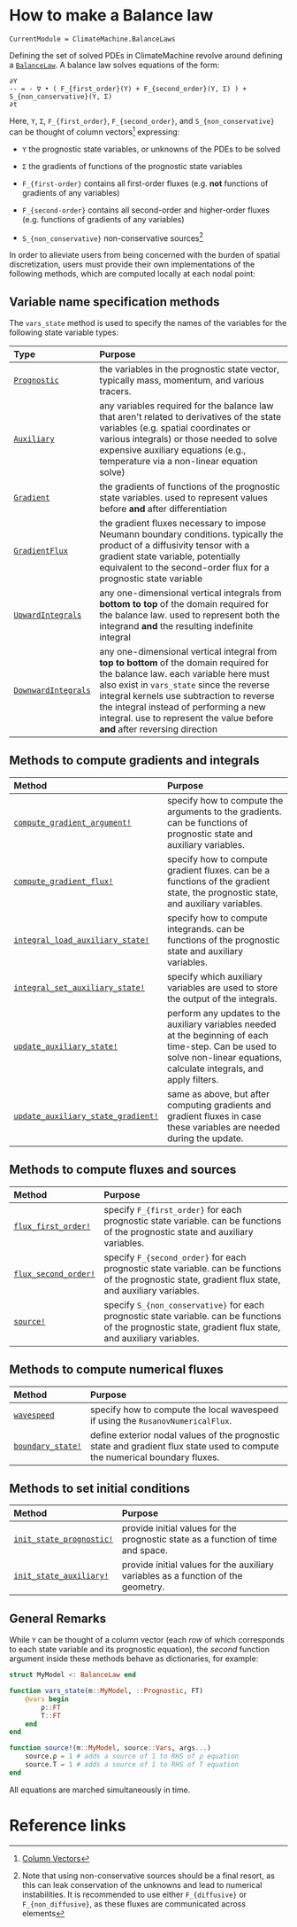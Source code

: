 # How to make a Balance law

```@meta
CurrentModule = ClimateMachine.BalanceLaws
```

Defining the set of solved PDEs in ClimateMachine revolve around defining a
[`BalanceLaw`](@ref). A balance law solves equations of the form:

```
∂Y
-- = - ∇ • ( F_{first_order}(Y) + F_{second_order}(Y, Σ) ) + S_{non_conservative}(Y, Σ)
∂t
```

Here, `Y`, `Σ`, `F_{first_order}`, `F_{second_order}`, and
`S_{non_conservative}` can be thought of column vectors[^1] expressing:

 - `Y` the prognostic state variables, or unknowns of the PDEs to be solved

 - `Σ` the gradients of functions of the prognostic state variables

 - `F_{first-order}` contains all first-order fluxes (e.g. **not** functions
 of gradients of any variables)

 - `F_{second-order}` contains all second-order and higher-order fluxes
 (e.g. functions of gradients of any variables)

 - `S_{non_conservative}` non-conservative sources[^2]

In order to alleviate users from being concerned with the burden of
spatial discretization, users must provide their own implementations of
the following methods, which are computed locally at each nodal point:

## Variable name specification methods

The `vars_state` method is used to specify the names of the variables for the following state variable types:

| **Type** | Purpose |
|:-----|:----|
| [`Prognostic`](@ref) | the variables in the prognostic state vector, typically mass, momentum, and various tracers. |
| [`Auxiliary`](@ref) | any variables required for the balance law that aren't related to derivatives of the state variables (e.g. spatial coordinates or various integrals) or those needed to solve expensive auxiliary equations (e.g., temperature via a non-linear equation solve)     |
| [`Gradient`](@ref) | the gradients of functions of the prognostic state variables. used to represent values before **and** after differentiation |
| [`GradientFlux`](@ref) | the gradient fluxes necessary to impose Neumann boundary conditions. typically the product of a diffusivity tensor with a gradient state variable, potentially equivalent to the second-order flux for a prognostic state variable |
| [`UpwardIntegrals`](@ref) | any one-dimensional vertical integrals from **bottom to top** of the domain required for the balance law. used to represent both the integrand **and** the resulting indefinite integral |
| [`DownwardIntegrals`](@ref) | any one-dimensional vertical integral from **top to bottom** of the domain required for the balance law. each variable here must also exist in `vars_state` since the reverse integral kernels use subtraction to reverse the integral instead of performing a new integral. use to represent the value before **and** after reversing direction |

## Methods to compute gradients and integrals
| **Method** |  Purpose |
|:-----|:-----|
| [`compute_gradient_argument!`](@ref) | specify how to compute the arguments to the gradients. can be functions of prognostic state  and auxiliary variables. |
| [`compute_gradient_flux!`](@ref) | specify how to compute gradient fluxes. can be a functions of the gradient state, the prognostic state, and auxiliary variables.|
| [`integral_load_auxiliary_state!`](@ref) | specify how to compute integrands. can be functions of the prognostic state and auxiliary variables. |
| [`integral_set_auxiliary_state!`](@ref) | specify which auxiliary variables are used to store the output of the integrals. |
| [`update_auxiliary_state!`](@ref) | perform any updates to the auxiliary variables needed at the beginning of each time-step. Can be used to solve non-linear equations, calculate integrals, and apply filters. |
| [`update_auxiliary_state_gradient!`](@ref) | same as above, but after computing gradients and gradient fluxes in case these variables are needed during the update. |


## Methods to compute fluxes and sources
| **Method** | Purpose |
|:-----|:-----|
| [`flux_first_order!`](@ref) |  specify `F_{first_order}` for each prognostic state variable. can be functions of the prognostic state and auxiliary variables. |
| [`flux_second_order!`](@ref)    |  specify `F_{second_order}` for each prognostic state variable. can be functions of the prognostic state, gradient flux state, and auxiliary variables. |
| [`source!`](@ref)            |  specify `S_{non_conservative}`  for each prognostic state variable. can be functions of the prognostic state, gradient flux state, and auxiliary variables. |

## Methods to compute numerical fluxes
| **Method** | Purpose |
|:-----|:-----|
| [`wavespeed`](@ref) | specify how to compute the local wavespeed if using the `RusanovNumericalFlux`. |
| [`boundary_state!`](@ref) | define exterior nodal values of the prognostic state and gradient flux state used to compute the numerical boundary fluxes. |

## Methods to set initial conditions
| **Method** | Purpose |
|:-----|:-----|
| [`init_state_prognostic!`](@ref) | provide initial values for the prognostic state as a function of time and space. |
| [`init_state_auxiliary!`](@ref) | provide initial values for the auxiliary variables as a function of the geometry. |


## General Remarks

While `Y` can be thought of a column vector (each _row_ of which corresponds
to each state variable and its prognostic equation), the _second_ function
argument inside these methods behave as dictionaries, for example:

```julia
struct MyModel <: BalanceLaw end

function vars_state(m::MyModel, ::Prognostic, FT)
    @vars begin
        ρ::FT
        T::FT
    end
end

function source!(m::MyModel, source::Vars, args...)
    source.ρ = 1 # adds a source of 1 to RHS of ρ equation
    source.T = 1 # adds a source of 1 to RHS of T equation
end
```

All equations are marched simultaneously in time.


# Reference links

[^1]: [Column Vectors](https://en.wikipedia.org/wiki/Row_and_column_vectors)

[^2]: Note that using non-conservative sources should be a final resort,
as this can leak conservation of the unknowns and lead to numerical
instabilities. It is recommended to use either `F_{diffusive}` or
`F_{non_diffusive}`, as these fluxes are communicated across elements[^3]

[^3]: MPI communication occurs only across elements, not within each element,
where there may be many [Gauss-Lobatto][^4] points

[^4]: [Gauss-Lobatto](https://en.wikipedia.org/wiki/Gaussian_quadrature#Gauss%E2%80%93Lobatto_rules)
